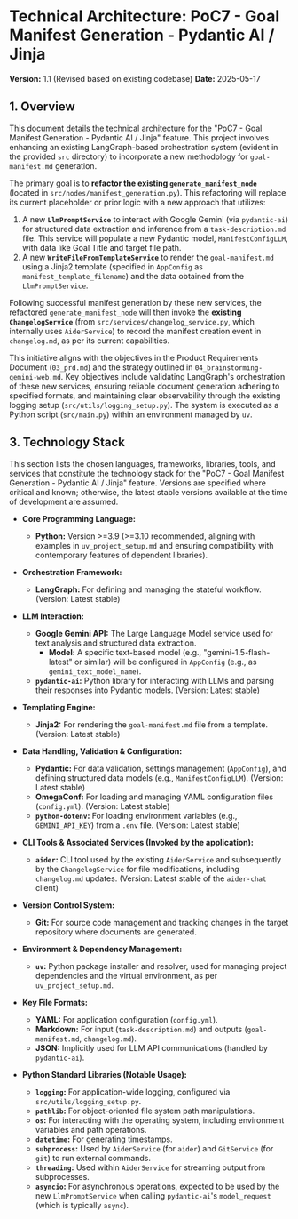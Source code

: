 # Technical Architecture: PoC7 - Goal Manifest Generation - Pydantic AI / Jinja

**Version:** 1.1 (Revised based on existing codebase)
**Date:** 2025-05-17

## 1. Overview

This document details the technical architecture for the "PoC7 - Goal Manifest Generation - Pydantic AI / Jinja" feature. This project involves enhancing an existing LangGraph-based orchestration system (evident in the provided `src` directory) to incorporate a new methodology for `goal-manifest.md` generation.

The primary goal is to **refactor the existing `generate_manifest_node`** (located in `src/nodes/manifest_generation.py`). This refactoring will replace its current placeholder or prior logic with a new approach that utilizes:
1.  A new **`LlmPromptService`** to interact with Google Gemini (via `pydantic-ai`) for structured data extraction and inference from a `task-description.md` file. This service will populate a new Pydantic model, `ManifestConfigLLM`, with data like Goal Title and target file path.
2.  A new **`WriteFileFromTemplateService`** to render the `goal-manifest.md` using a Jinja2 template (specified in `AppConfig` as `manifest_template_filename`) and the data obtained from the `LlmPromptService`.

Following successful manifest generation by these new services, the refactored `generate_manifest_node` will then invoke the **existing `ChangelogService`** (from `src/services/changelog_service.py`, which internally uses `AiderService`) to record the manifest creation event in `changelog.md`, as per its current capabilities.

This initiative aligns with the objectives in the Product Requirements Document (`03_prd.md`) and the strategy outlined in `04_brainstorming-gemini-web.md`. Key objectives include validating LangGraph's orchestration of these new services, ensuring reliable document generation adhering to specified formats, and maintaining clear observability through the existing logging setup (`src/utils/logging_setup.py`). The system is executed as a Python script (`src/main.py`) within an environment managed by `uv`.

## 3. Technology Stack

This section lists the chosen languages, frameworks, libraries, tools, and services that constitute the technology stack for the "PoC7 - Goal Manifest Generation - Pydantic AI / Jinja" feature. Versions are specified where critical and known; otherwise, the latest stable versions available at the time of development are assumed.

* **Core Programming Language:**
    * **Python:** Version >=3.9 (>=3.10 recommended, aligning with examples in `uv_project_setup.md` and ensuring compatibility with contemporary features of dependent libraries).

* **Orchestration Framework:**
    * **LangGraph:** For defining and managing the stateful workflow. (Version: Latest stable)

* **LLM Interaction:**
    * **Google Gemini API:** The Large Language Model service used for text analysis and structured data extraction.
        * **Model:** A specific text-based model (e.g., "gemini-1.5-flash-latest" or similar) will be configured in `AppConfig` (e.g., as `gemini_text_model_name`).
    * **`pydantic-ai`:** Python library for interacting with LLMs and parsing their responses into Pydantic models. (Version: Latest stable)

* **Templating Engine:**
    * **Jinja2:** For rendering the `goal-manifest.md` file from a template. (Version: Latest stable)

* **Data Handling, Validation & Configuration:**
    * **Pydantic:** For data validation, settings management (`AppConfig`), and defining structured data models (e.g., `ManifestConfigLLM`). (Version: Latest stable)
    * **OmegaConf:** For loading and managing YAML configuration files (`config.yml`). (Version: Latest stable)
    * **`python-dotenv`:** For loading environment variables (e.g., `GEMINI_API_KEY`) from a `.env` file. (Version: Latest stable)

* **CLI Tools & Associated Services (Invoked by the application):**
    * **`aider`:** CLI tool used by the existing `AiderService` and subsequently by the `ChangelogService` for file modifications, including `changelog.md` updates. (Version: Latest stable of the `aider-chat` client)

* **Version Control System:**
    * **Git:** For source code management and tracking changes in the target repository where documents are generated.

* **Environment & Dependency Management:**
    * **`uv`:** Python package installer and resolver, used for managing project dependencies and the virtual environment, as per `uv_project_setup.md`.

* **Key File Formats:**
    * **YAML:** For application configuration (`config.yml`).
    * **Markdown:** For input (`task-description.md`) and outputs (`goal-manifest.md`, `changelog.md`).
    * **JSON:** Implicitly used for LLM API communications (handled by `pydantic-ai`).

* **Python Standard Libraries (Notable Usage):**
    * **`logging`:** For application-wide logging, configured via `src/utils/logging_setup.py`.
    * **`pathlib`:** For object-oriented file system path manipulations.
    * **`os`:** For interacting with the operating system, including environment variables and path operations.
    * **`datetime`:** For generating timestamps.
    * **`subprocess`:** Used by `AiderService` (for `aider`) and `GitService` (for `git`) to run external commands.
    * **`threading`:** Used within `AiderService` for streaming output from subprocesses.
    * **`asyncio`:** For asynchronous operations, expected to be used by the new `LlmPromptService` when calling `pydantic-ai`'s `model_request` (which is typically `async`).
